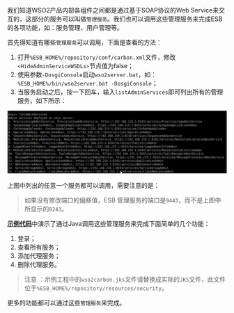 我们知道WSO2产品内部各组件之间都是通过基于SOAP协议的Web Service来交互的，这部分的服务可以叫做`管理服务`。我们也可以调用这些管理服务来完成ESB的各项功能，如：服务管理、用户管理等。

首先得知道有哪些`管理服务`可以调用，下面是查看的方法：

1. 打开`%ESB_HOME%/repository/conf/carbon.xml`文件，修改`<HideAdminServiceWSDLs>`节点值为false；
2. 使用参数`-DosgiConsole`启动`wso2server.bat`，如：`%ESB_HOME%/bin/wso2server.bat -DosgiConsole`；
3. 当服务启动之后，按一下回车，输入`listAdminServices`即可列出所有的管理服务，如下所示：

![](./services.png)

上图中列出的任意一个服务都可以调用，需要注意的是：
> 如果没有修改端口的偏移值，ESB 管理服务的端口是`9443`，而不是上图中所显示的`8243`。

[**示例代码**](./src.zip)中演示了通过Java调用这些管理服务来完成下面简单的几个功能：

1. 登录；
2. 查看所有服务；
3. 添加代理服务；
4. 删除代理服务。

> 注意 ：示例工程中的`wso2carbon.jks`文件请替换成实际的`JKS`文件，此文件位于`%ESB_HOME%/repository/resources/security`。 

更多的功能都可以通过这些`管理服务`来完成。

